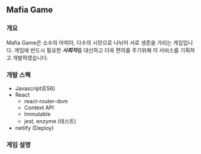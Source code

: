 ## Mafia Game

### 개요 

Mafia Game은 소수의 마피아, 다수의 시민으로 나뉘어 서로 생존을 가리는 게임입니다. 게임에 반드시 필요한 ***사회자***를 대신하고 더욱 편의를 주기위해 이 서비스를 기획하고 개발하였습니다.

### 개발 스펙

- Javascript(ES6)
- React
  - react-router-dom
  - Context API
  - Immutable
  - jest, enzyme (테스트)
- netlify (Deploy)

### 게임 설명

